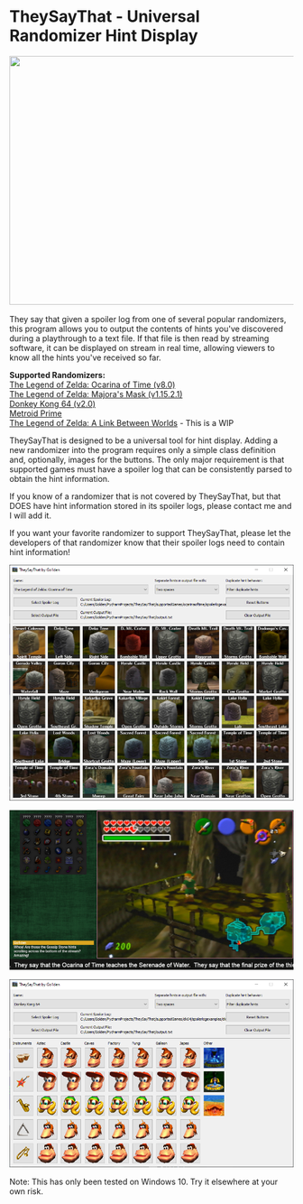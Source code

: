 # TheySayThat - Universal Randomizer Hint Display

<img src="https://repository-images.githubusercontent.com/604310317/cf022e6e-d2d5-4318-8011-b4c5d541fb4c"  width="882" height="441">

They say that given a spoiler log from one of several popular randomizers, this program allows you to output the contents of hints you've discovered during a playthrough to a text file. If that file is then read by streaming software, it can be displayed on stream in real time, allowing viewers to know all the hints you've received so far.

**Supported Randomizers:**  
[The Legend of Zelda: Ocarina of Time (v8.0)](https://ootrandomizer.com/)  
[The Legend of Zelda: Majora's Mask  (v1.15.2.1)](https://github.com/ZoeyZolotova/mm-rando/releases/tag/v1.15.2.1)  
[Donkey Kong 64 (v2.0)](https://dk64randomizer.com/)    
[Metroid Prime](https://randovania.github.io/)  
[The Legend of Zelda: A Link Between Worlds](https://github.com/rickfay/z17-randomizer) - This is a WIP

TheySayThat is designed to be a universal tool for hint display. Adding a new randomizer into the program requires only a simple class definition and, optionally, images for the buttons.
The only major requirement is that supported games must have a spoiler log that can be consistently parsed to obtain the hint information.

If you know of a randomizer that is not covered by TheySayThat, but that DOES have hint information stored in its spoiler logs, please contact me and I will add it.

If you want your favorite randomizer to support TheySayThat, please let the developers of that randomizer know that their spoiler logs need to contain hint information!

![TheySayThat](https://github.com/Go1den/TheySayThat/blob/main/example3.png?raw=true)

![TheySayThat2](https://github.com/Go1den/TheySayThat/blob/main/example2.png?raw=true)

![TheySayThat3](https://github.com/Go1den/TheySayThat/blob/main/example4.png?raw=true)

Note: This has only been tested on Windows 10. Try it elsewhere at your own risk.
